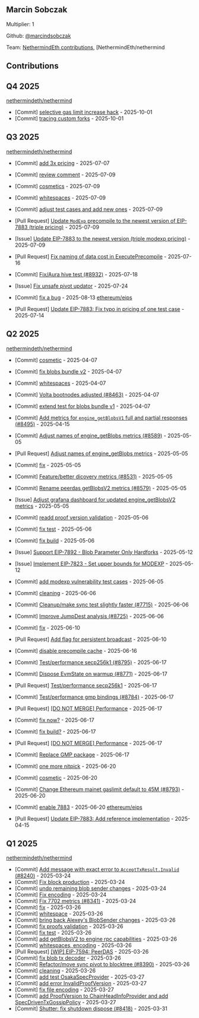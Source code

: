 
## Marcin Sobczak
Multiplier: 1

Github: [@marcindsobczak](https://github.com/marcindsobczak)

Team: [NethermindEth contributions](https://github.com/marcindsobczak?org=NethermindEth), [NethermindEth/nethermind

## Contributions

## Q4 2025


[nethermindeth/nethermind](https://github.com/nethermindeth/nethermind)
* [Commit] [selective gas limit increase hack](https://github.com/NethermindEth/nethermind/commit/ab9c68c18b585382e6c0656888054bf37c245df1) - 2025-10-01
* [Commit] [tracing custom forks](https://github.com/NethermindEth/nethermind/commit/0c4c59410e2e8472e7560b0b6c1c93296fae551a) - 2025-10-01
## Q3 2025


[nethermindeth/nethermind](https://github.com/nethermindeth/nethermind)
* [Commit] [add 3x pricing](https://github.com/NethermindEth/nethermind/commit/4dc7e5b9f738d498e4608e8b33028064e8544cfd) - 2025-07-07
* [Commit] [review comment](https://github.com/NethermindEth/nethermind/commit/9c51d448d83be9dca0bb8fc7dff42c2435c81d0b) - 2025-07-09
* [Commit] [cosmetics](https://github.com/NethermindEth/nethermind/commit/25ba24fa2b454483ef6c317b9d6617156a0d568d) - 2025-07-09
* [Commit] [whitespaces](https://github.com/NethermindEth/nethermind/commit/1079eaf007f54e8d5c2aae56c7fedd15ae1f45d2) - 2025-07-09
* [Commit] [adjust test cases and add new ones](https://github.com/NethermindEth/nethermind/commit/3d56c62637aa724cfda26f72dde28e23572f17c8) - 2025-07-09
* [Pull Request] [Update `ModExp` precompile to the newest version of EIP-7883 (triple pricing)](https://github.com/NethermindEth/nethermind/pull/8964) - 2025-07-09
* [Issue] [Update EIP-7883 to the newest version (triple modexp pricing)](https://github.com/NethermindEth/nethermind/issues/8963) - 2025-07-09

* [Pull Request] [Fix naming of data cost in ExecutePrecompile](https://github.com/NethermindEth/nethermind/pull/8994) - 2025-07-16
* [Commit] [Fix/Aura hive test (#8932)](https://github.com/NethermindEth/nethermind/commit/3d08d7cca49146962e76b6f3dee620005f9065a9) - 2025-07-18
* [Issue] [Fix unsafe pivot updator](https://github.com/NethermindEth/nethermind/issues/9031) - 2025-07-24
* [Commit] [fix a bug](https://github.com/NethermindEth/nethermind/commit/d452ada3689ab600f914ad79d483fa7ba46b3bd9) - 2025-08-13
[ethereum/eips](https://github.com/ethereum/eips)
* [Pull Request] [Update EIP-7883: Fix typo in pricing of one test case](https://github.com/ethereum/EIPs/pull/10005) - 2025-07-14
## Q2 2025


[nethermindeth/nethermind](https://github.com/nethermindeth/nethermind)
* [Commit] [cosmetic](https://github.com/NethermindEth/nethermind/commit/dcde3bcbde4ac82f9986c2ae7adb28d6304328ee) - 2025-04-07
* [Commit] [fix blobs bundle v2](https://github.com/NethermindEth/nethermind/commit/ee46950aba7d4f2c224987b8e7e4ad1480ae4464) - 2025-04-07
* [Commit] [whitespaces](https://github.com/NethermindEth/nethermind/commit/7fe9169cb294c9e87d59a2d1aa14c332def419c4) - 2025-04-07
* [Commit] [Volta bootnodes adjusted (#8463)](https://github.com/NethermindEth/nethermind/commit/9011fc55afc6ccf36c534954d8ebc18b924cbca0) - 2025-04-07
* [Commit] [extend test for blobs bundle v1](https://github.com/NethermindEth/nethermind/commit/0d320247c70f83eda58f14e21e2f555b70700e3b) - 2025-04-07

* [Commit] [Add metrics for `engine_getBlobsV1` full and partial responses (#8495)](https://github.com/NethermindEth/nethermind/commit/265d04b30f16d68705bfdd419badd902a3ffd302) - 2025-04-15
* [Commit] [Adjust names of engine_getBlobs metrics (#8589)](https://github.com/NethermindEth/nethermind/commit/953c407f510f10c2a94c95b183893d853dd65289) - 2025-05-05
* [Pull Request] [Adjust names of engine_getBlobs metrics](https://github.com/NethermindEth/nethermind/pull/8589) - 2025-05-05
* [Commit] [fix](https://github.com/NethermindEth/nethermind/commit/fd6f6f3ee8b3b032a41e5f19cd718c7d6f6b01ca) - 2025-05-05
* [Commit] [Feature/better dicovery metrics (#8531)](https://github.com/NethermindEth/nethermind/commit/bf2bf5125998b505a48ccefd83451602f69a3f96) - 2025-05-05
* [Commit] [Rename peerdas getBlobsV2 metrics (#8579)](https://github.com/NethermindEth/nethermind/commit/6f59d97bdbf4108ec10e1dc24671ddacf5ab0996) - 2025-05-05
* [Issue] [Adjust grafana dashboard for updated engine_getBlobsV2 metrics](https://github.com/NethermindEth/nethermind/issues/8585) - 2025-05-05
* [Commit] [readd proof version validation](https://github.com/NethermindEth/nethermind/commit/0409e073767eb6a8b9bcdc9b42699888a0e89da7) - 2025-05-06
* [Commit] [fix test](https://github.com/NethermindEth/nethermind/commit/7f6e366b305f0b42037230195e047ee1daa38e04) - 2025-05-06
* [Commit] [fix build](https://github.com/NethermindEth/nethermind/commit/efe29f07f8ba99a6400a6a250a229562ed0565f4) - 2025-05-06
* [Issue] [Support EIP-7892 - Blob Parameter Only Hardforks](https://github.com/NethermindEth/nethermind/issues/8618) - 2025-05-12
* [Issue] [Implement EIP-7823 - Set upper bounds for MODEXP](https://github.com/NethermindEth/nethermind/issues/8617) - 2025-05-12
* [Commit] [add modexp vulnerability test cases](https://github.com/NethermindEth/nethermind/commit/4be132d62b68a2913d4dd1557ff7044eb7dc26f1) - 2025-06-05
* [Commit] [cleaning](https://github.com/NethermindEth/nethermind/commit/ceb8d57b8530ce8181d7427c115ca593386909d6) - 2025-06-06
* [Commit] [Cleanup/make sync test slightly faster (#7715)](https://github.com/NethermindEth/nethermind/commit/6409179a1e9844af21b697f0bd90f4c76248414f) - 2025-06-06
* [Commit] [Improve JumpDest analysis (#8725)](https://github.com/NethermindEth/nethermind/commit/445670827c427ad21d4a174fbe42805c2ad654d2) - 2025-06-06
* [Commit] [fix](https://github.com/NethermindEth/nethermind/commit/8be50023d649ff1d65bfeba4755bd1e561fbd779) - 2025-06-10
* [Pull Request] [Add flag for persistent broadcast](https://github.com/NethermindEth/nethermind/pull/8752) - 2025-06-10
* [Commit] [disable precompile cache](https://github.com/NethermindEth/nethermind/commit/9a657609b6885c6c5030b392b438c9d5c72db515) - 2025-06-16
* [Commit] [Test/performance secp256k1 (#8795)](https://github.com/NethermindEth/nethermind/commit/7d3c1fc868fc68b30520da59a797c93d314780fd) - 2025-06-17
* [Commit] [Dispose EvmState on warmup (#8771)](https://github.com/NethermindEth/nethermind/commit/eb4a682f62768ec3270aad05ce62f7087822ae07) - 2025-06-17
* [Pull Request] [Test/performance secp256k1](https://github.com/NethermindEth/nethermind/pull/8795) - 2025-06-17
* [Commit] [Test/performance gmp bindings (#8784)](https://github.com/NethermindEth/nethermind/commit/e2ce0769fa3687bdce2f1ebbd256e37be35e22cc) - 2025-06-17
* [Pull Request] [[DO NOT MERGE] Performance](https://github.com/NethermindEth/nethermind/pull/8792) - 2025-06-17
* [Commit] [fix now?](https://github.com/NethermindEth/nethermind/commit/c065df253cf3f6ae7a12ddff22b833cd3ba6a923) - 2025-06-17
* [Commit] [fix build?](https://github.com/NethermindEth/nethermind/commit/d18c45f68bf1782a399a451118c9879b7dfb9718) - 2025-06-17
* [Pull Request] [[DO NOT MERGE] Performance](https://github.com/NethermindEth/nethermind/pull/8791) - 2025-06-17
* [Commit] [Replace GMP package](https://github.com/NethermindEth/nethermind/commit/1b744a65594ac541bed00ce40c06c45e68b4dbca) - 2025-06-17
* [Commit] [one more nitpick](https://github.com/NethermindEth/nethermind/commit/1b2438cb1f1c45c6dd2cb86c0d955190b33c1629) - 2025-06-20
* [Commit] [cosmetic](https://github.com/NethermindEth/nethermind/commit/c6b3106379910bd79ec07f0e0e2131f8ef1abb74) - 2025-06-20
* [Commit] [Change Ethereum mainet gaslimit default to 45M (#8793)](https://github.com/NethermindEth/nethermind/commit/652b5a75ce6b279903771e56ee003594323b48d5) - 2025-06-20
* [Commit] [enable 7883](https://github.com/NethermindEth/nethermind/commit/ff20968a413fb40f2f8119b499d5a17b621b8bc6) - 2025-06-20
[ethereum/eips](https://github.com/ethereum/eips)
* [Pull Request] [Update EIP-7883: Add reference implementation](https://github.com/ethereum/EIPs/pull/9645) - 2025-04-15
## Q1 2025

[nethermindeth/nethermind](https://github.com/nethermindeth/nethermind)
* [Commit] [Add message with exact error to `AcceptTxResult.Invalid` (#8240)](https://github.com/NethermindEth/nethermind/commit/3cbe1fbf286c3c83413af8591fa9d2be8ad0fc9c) - 2025-03-24
* [Commit] [Fix block production](https://github.com/NethermindEth/nethermind/commit/f29ddcd1ae8f92af7ca3423e72101ab80494487e) - 2025-03-24
* [Commit] [undo remaining blob sender changes](https://github.com/NethermindEth/nethermind/commit/9d7654822a89a467e37a534757feaecf67f963ec) - 2025-03-24
* [Commit] [Fix encoding](https://github.com/NethermindEth/nethermind/commit/a574a1c43ea7560d97823a276d3a6089ffd4fbd9) - 2025-03-24
* [Commit] [Fix 7702 metrics (#8341)](https://github.com/NethermindEth/nethermind/commit/ec1c1efa8821cd7261d3b26ca8b4771ffcaf3183) - 2025-03-24
* [Commit] [fix](https://github.com/NethermindEth/nethermind/commit/1442523f14f994e6afdda5ce8878be9214ba6c7a) - 2025-03-26
* [Commit] [whitespace](https://github.com/NethermindEth/nethermind/commit/5491fab7c685f87dd4a7655c80873bad35b33e61) - 2025-03-26
* [Commit] [bring back Alexey's BlobSender changes](https://github.com/NethermindEth/nethermind/commit/cdd36692a964ce22f9c0ff26a26e17903abbc8d6) - 2025-03-26
* [Commit] [fix proofs validation](https://github.com/NethermindEth/nethermind/commit/3267fe2ece3ed82b217b787f4addbec296ddc3c9) - 2025-03-26
* [Commit] [fix test](https://github.com/NethermindEth/nethermind/commit/aba1316f651970a864ee4c64833974b225452a85) - 2025-03-26
* [Commit] [add getBlobsV2 to engine rpc capabilities](https://github.com/NethermindEth/nethermind/commit/a2dcf32fe7f85db41610251a1741689d3089e62c) - 2025-03-26
* [Commit] [whitespaces, encoding](https://github.com/NethermindEth/nethermind/commit/215ad972338fcc5afd80b8263f1d4e111e88d38f) - 2025-03-26
* [Pull Request] [[WIP] EIP-7594: PeerDAS](https://github.com/NethermindEth/nethermind/pull/8417) - 2025-03-26
* [Commit] [fix blob tx decoder](https://github.com/NethermindEth/nethermind/commit/a1f003740125856d5c24cbeb52cf20aca8925461) - 2025-03-26
* [Commit] [Refactor/move sync pivot to blocktree (#8390)](https://github.com/NethermindEth/nethermind/commit/bd46958bad1b0282be4db6434a550a0020b95523) - 2025-03-26
* [Commit] [cleaning](https://github.com/NethermindEth/nethermind/commit/fbb5d617e422890c425e24a469018e2480e6e94a) - 2025-03-26
* [Commit] [add test OsakaSpecProvider](https://github.com/NethermindEth/nethermind/commit/8d7239954fb8df8286b216e56d3eafef54eb2ac8) - 2025-03-27
* [Commit] [add error InvalidProofVersion](https://github.com/NethermindEth/nethermind/commit/f52c9a24117e25adcd1ecc1a9fd5c27cc35ed336) - 2025-03-27
* [Commit] [fix file encoding](https://github.com/NethermindEth/nethermind/commit/abf7c8cd499f80f2f0ff69b73bcad846bf0e009d) - 2025-03-27
* [Commit] [add ProofVersion to ChainHeadInfoProvider and add SpecDrivenTxGossipPolicy](https://github.com/NethermindEth/nethermind/commit/ae4a58ab35a3f53e9b27c8c86123ced829878bce) - 2025-03-27
* [Commit] [Shutter: fix shutdown dispose (#8418)](https://github.com/NethermindEth/nethermind/commit/ca8afe50fb838315fef9c88659d86ac0555075e3) - 2025-03-31
